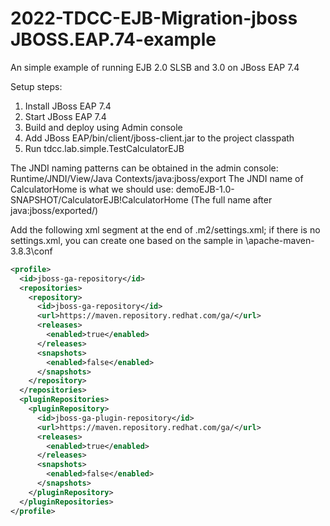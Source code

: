 # 2022-TDCC-EJB-Migration-jboss JBOSS.EAP.74-example
An simple example of running EJB 2.0 SLSB and 3.0 on JBoss EAP 7.4

Setup steps:
1. Install JBoss EAP 7.4
2. Start JBoss EAP 7.4  
3. Build and deploy using Admin console
4. Add JBoss EAP/bin/client/jboss-client.jar to the project classpath
5. Run tdcc.lab.simple.TestCalculatorEJB

The JNDI naming patterns can be obtained in the admin console: Runtime/JNDI/View/Java Contexts/java:jboss/export
The JNDI name of CalculatorHome is what we should use: demoEJB-1.0-SNAPSHOT/CalculatorEJB!CalculatorHome
(The full name after java:jboss/exported/)

Add the following xml segment at the end of .m2/settings.xml; if there is no settings.xml, 
you can create one based on the sample in \apache-maven-3.8.3\conf
```xml
<profile>
  <id>jboss-ga-repository</id>
  <repositories>
    <repository>
      <id>jboss-ga-repository</id>
      <url>https://maven.repository.redhat.com/ga/</url>
      <releases>
        <enabled>true</enabled>
      </releases>
      <snapshots>
        <enabled>false</enabled>
      </snapshots>
    </repository>
  </repositories>
  <pluginRepositories>
    <pluginRepository>
      <id>jboss-ga-plugin-repository</id>
      <url>https://maven.repository.redhat.com/ga/</url>
      <releases>
        <enabled>true</enabled>
      </releases>
      <snapshots>
        <enabled>false</enabled>
      </snapshots>
    </pluginRepository>
  </pluginRepositories>   
</profile>
```
